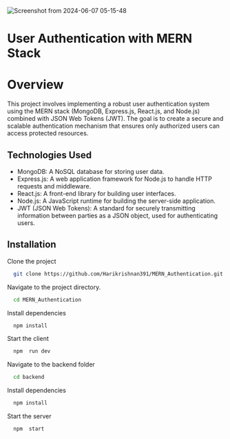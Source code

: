 ![Screenshot from 2024-06-07 05-15-48](https://github.com/Harikrishnan391/MERN_Authentication/assets/128588657/57a969b1-9946-4577-91fe-c3b0ff06fdcb)

# User Authentication with MERN Stack 

# Overview
This project involves implementing a robust user authentication system using the MERN stack (MongoDB, Express.js, React.js, and Node.js) combined with JSON Web Tokens (JWT). The goal is to create a secure and scalable authentication mechanism that ensures only authorized users can access protected resources.

## Technologies Used
- MongoDB: A NoSQL database for storing user data.
- Express.js: A web application framework for Node.js to handle HTTP requests and middleware.
- React.js: A front-end library for building user interfaces.
- Node.js: A JavaScript runtime for building the server-side application.
- JWT (JSON Web Tokens): A standard for securely transmitting information between parties as a JSON object, used for authenticating users.

## Installation
Clone the project

```bash
  git clone https://github.com/Harikrishnan391/MERN_Authentication.git
```

Navigate to the project directory.

```bash
  cd MERN_Authentication
```

Install dependencies

```bash
  npm install
```

Start the client

```bash
  npm  run dev
```

Navigate to the backend folder

```bash
  cd backend
```

Install dependencies

```bash
  npm install
```

Start the server

```bash
  npm  start
```

